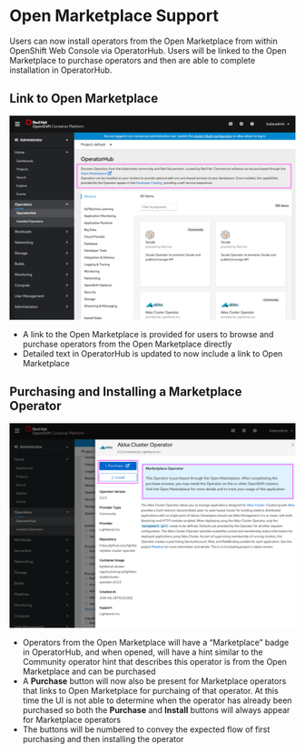 # Open Marketplace Support

Users can now install operators from the Open Marketplace from within OpenShift Web Console via OperatorHub. Users will be linked to the Open Marketplace to purchase operators and then are able to complete installation in OperatorHub.

## Link to Open Marketplace

![Cluster dashboard status card message click](img/1-1-linktomarketplace.png)
- A link to the Open Marketplace is provided for users to browse and purchase operators from the Open Marketplace directly
- Detailed text in OperatorHub is updated to now include a link to Open Marketplace

## Purchasing and Installing a Marketplace Operator

![Cluster dashboard status card message click](img/1-2-purchasemarketplace.png)
- Operators from the Open Marketplace will have a “Marketplace” badge in OperatorHub, and when opened, will have a hint similar to the Community operator hint that describes this operator is from the Open Marketplace and can be purchased
- A **Purchase** button will now also be present for Marketplace operators that links to Open Marketplace for purchaing of that operator. At this time the UI is not able to determine when the operator has already been purchased so both the **Purchase** and **Install** buttons will always appear for Marketplace operators
- The buttons will be numbered to convey the expected flow of first purchasing and then installing the operator